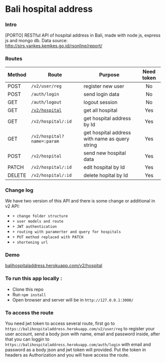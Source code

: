 # Bali hospital address

### Intro
[PORTO] RESTful API of hospital address in Bali, made with node js, express js and mongo db.
Data source: http://sirs.yankes.kemkes.go.id/rsonline/report/

### Routes
| Method | Route | Purpose | Need token |
| --- | --- | --- | :---: |
| POST | `/v2/user/reg` | register new user | No |
| POST | `/auth/login` | send login data | No |
| GET | `/auth/logout` | logout session | No |
| GET | [`/v2/hospital`](https://balihospitaladdress.herokuapp.com/v2/hospital) | get all hospital | Yes |
| GET | `/v2/hospital/:id` | get hospital address by Id | Yes |
| GET | `/v2/hospital?name=:param` | get hospital address with name as query string | Yes |
| POST | `/v2/hospital` | send new hospital data | Yes |
| PATCH | `/v2/hospital/:id` | edit hospital by Id | Yes |
| DELETE | `/v2/hospital/:id` | delete hopital by Id | Yes |

### Change log
We have two version of this API and there is some change or additional in v2 API:
* `+ change folder structure`
* `+ user models and route`
* `+ JWT authentication`
* `+ routing with paramerter and query for hospitals`
* `+ PUT method replaced with PATCH`
* `+ shortening url`

### Demo
[balihospitaladdress.herokuapp.com/v2/hospital](https://balihospitaladdress.herokuapp.com/v2/hospital) 

### To run this app locally :
* Clone this repo
* Run `npm install`
* Open browser and server will be in `http://127.0.0.1:3000/`

### To access the route
You need jwt token to access several route, first go to `https://balihospitaladdress.herokuapp.com/v2/user/reg` to register your user account, send a body json with name, email and password inside, after that you can loggin to `https://balihospitaladdress.herokuapp.com/auth/login` with email and password as a body json and jwt token will provided. Put the token in headers as Authorization and you will have access the route.